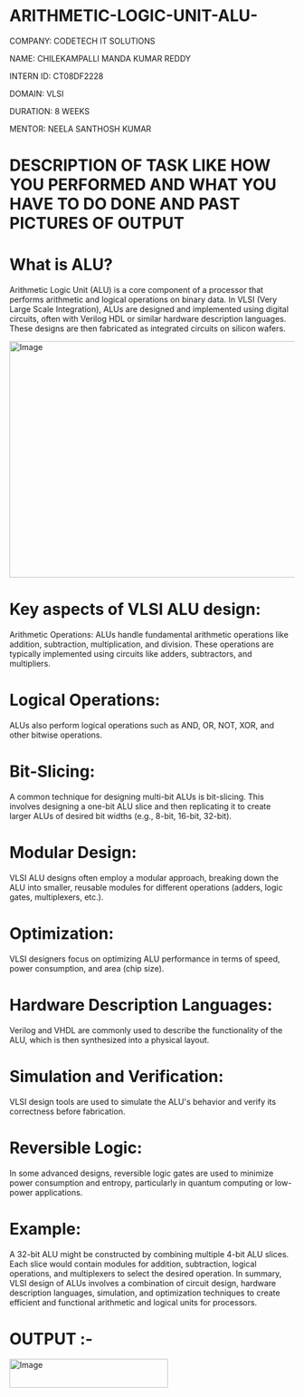 # ARITHMETIC-LOGIC-UNIT-ALU-

COMPANY: CODETECH IT SOLUTIONS

NAME: CHILEKAMPALLI MANDA KUMAR REDDY 

INTERN ID: CT08DF2228

DOMAIN: VLSI

DURATION: 8 WEEKS

MENTOR: NEELA SANTHOSH KUMAR

# DESCRIPTION OF TASK LIKE HOW YOU PERFORMED AND WHAT YOU HAVE TO DO DONE AND PAST PICTURES OF OUTPUT

# What is ALU?
Arithmetic Logic Unit (ALU) is a core component of a processor that performs arithmetic and logical operations on binary data. In VLSI (Very Large Scale Integration), ALUs are designed and implemented using digital circuits, often with Verilog HDL or similar hardware description languages. These designs are then fabricated as integrated circuits on silicon wafers. 

<img width="825" height="417" alt="Image" src="https://github.com/user-attachments/assets/e22909c3-2d6e-4154-81f5-897099aa3643" />

# Key aspects of VLSI ALU design:
Arithmetic Operations:
ALUs handle fundamental arithmetic operations like addition, subtraction, multiplication, and division. These operations are typically implemented using circuits like adders, subtractors, and multipliers. 
# Logical Operations:
ALUs also perform logical operations such as AND, OR, NOT, XOR, and other bitwise operations. 
# Bit-Slicing:
A common technique for designing multi-bit ALUs is bit-slicing. This involves designing a one-bit ALU slice and then replicating it to create larger ALUs of desired bit widths (e.g., 8-bit, 16-bit, 32-bit). 
# Modular Design:
VLSI ALU designs often employ a modular approach, breaking down the ALU into smaller, reusable modules for different operations (adders, logic gates, multiplexers, etc.). 
# Optimization:
VLSI designers focus on optimizing ALU performance in terms of speed, power consumption, and area (chip size). 
# Hardware Description Languages:
Verilog and VHDL are commonly used to describe the functionality of the ALU, which is then synthesized into a physical layout. 
# Simulation and Verification:
VLSI design tools are used to simulate the ALU's behavior and verify its correctness before fabrication. 
# Reversible Logic:
In some advanced designs, reversible logic gates are used to minimize power consumption and entropy, particularly in quantum computing or low-power applications. 
# Example:
A 32-bit ALU might be constructed by combining multiple 4-bit ALU slices. Each slice would contain modules for addition, subtraction, logical operations, and multiplexers to select the desired operation. 
In summary, VLSI design of ALUs involves a combination of circuit design, hardware description languages, simulation, and optimization techniques to create efficient and functional arithmetic and logical units for processors. 

# OUTPUT :-

<img width="280" height="51" alt="Image" src="https://github.com/user-attachments/assets/573d2c3c-0883-431d-ac19-8a6789d8be5e" />

